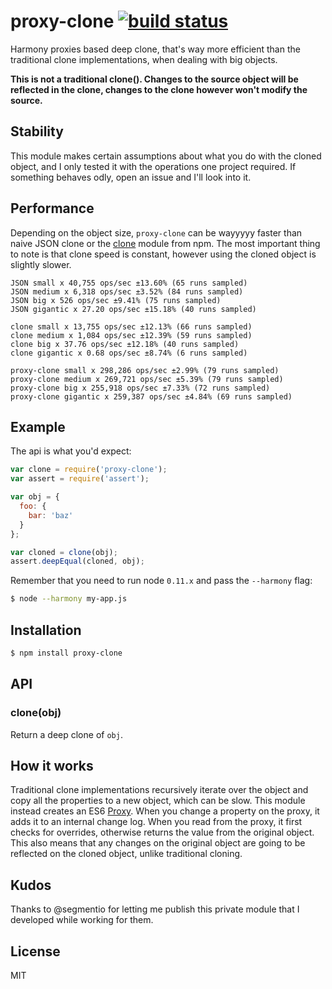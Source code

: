 
# proxy-clone [![build status](https://secure.travis-ci.org/juliangruber/proxy-clone.svg)](http://travis-ci.org/juliangruber/proxy-clone)

  Harmony proxies based deep clone, that's way more efficient than the traditional clone implementations, when dealing with big objects.
  
  __This is not a traditional clone(). Changes to the source object will be reflected in the clone, changes to the clone however won't modify the source.__

## Stability

  This module makes certain assumptions about what you do with the cloned object, and I only tested it with the operations one project required. If something behaves odly, open an issue and I'll look into it.

## Performance

  Depending on the object size, `proxy-clone` can be wayyyyy faster than naive JSON clone or the [clone](https://npmjs.org/clone) module from npm. The most important thing to note is that clone speed is constant, however using the cloned object is slightly slower.

```
JSON small x 40,755 ops/sec ±13.60% (65 runs sampled)
JSON medium x 6,318 ops/sec ±3.52% (84 runs sampled)
JSON big x 526 ops/sec ±9.41% (75 runs sampled)
JSON gigantic x 27.20 ops/sec ±15.18% (40 runs sampled)

clone small x 13,755 ops/sec ±12.13% (66 runs sampled)
clone medium x 1,084 ops/sec ±12.39% (59 runs sampled)
clone big x 37.76 ops/sec ±12.18% (40 runs sampled)
clone gigantic x 0.68 ops/sec ±8.74% (6 runs sampled)

proxy-clone small x 298,286 ops/sec ±2.99% (79 runs sampled)
proxy-clone medium x 269,721 ops/sec ±5.39% (79 runs sampled)
proxy-clone big x 255,918 ops/sec ±7.33% (72 runs sampled)
proxy-clone gigantic x 259,387 ops/sec ±4.84% (69 runs sampled)
```

## Example

  The api is what you'd expect:

```js
var clone = require('proxy-clone');
var assert = require('assert');

var obj = {
  foo: {
    bar: 'baz'
  }
};

var cloned = clone(obj);
assert.deepEqual(cloned, obj);
```

  Remember that you need to run node `0.11.x` and pass the `--harmony` flag:

```bash
$ node --harmony my-app.js
```

## Installation

```bash
$ npm install proxy-clone
```

## API

### clone(obj)

  Return a deep clone of `obj`.

## How it works

  Traditional clone implementations recursively iterate over the object and
  copy all the properties to a new object, which can be slow. This module
  instead creates an ES6
  [Proxy](http://wiki.ecmascript.org/doku.php?id=harmony:proxies). When you
  change a property on the proxy, it adds it to an internal change log. When
  you read from the proxy, it first checks for overrides, otherwise returns
  the value from the original object. This also means that any changes on
  the original object are going to be reflected on the cloned object, unlike
  traditional cloning.


## Kudos

  Thanks to @segmentio for letting me publish this private module that I developed while working for them.


## License

  MIT


